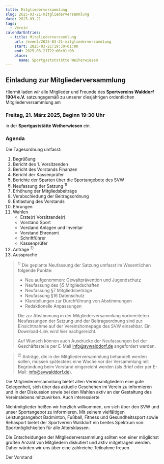 ```yaml
---
title: Mitgliederversammlung
slug: 2025-03-21-mitgliederversammlung
date: 2025-03-21
tags:
  - Verein
calendarEntries:
  - title: Mitgliederversammlung
    url: /event/2025-03-21-mitgliederversammlung
    start: 2025-03-21T19:30+01:00
    end: 2025-03-21T22:00+01:00
    place:
      name: Sportgastststätte Weiherwiesen
---
```

## Einladung zur Mitgliederversammlung

Hiermit laden wir alle Mitglieder und Freunde des **Sportvereins Walddorf 1904 e.V.** satzungsgemäß zu unserer diesjährigen ordentlichen Mitgliederversammlung am 

### Freitag, 21. März 2025, Beginn 19:30 Uhr

in der **Sportgaststätte Weiherwiesen** ein.

### Agenda

Die Tagesordnung umfasst:
1. Begrüßung
2. Bericht des 1. Vorsitzenden
3. Bericht des Vorstands Finanzen
4. Bericht der Kassenprüfer
5. Berichte der Sparten über die Sportangebote des SVW
6. Neufassung der Satzung <sup>1)</sup>
7. Erhöhung der Mitgliedsbeiträge
8. Verabschiedung der Beitragsordnung
9. Entlastung des Vorstands
10. Ehrungen
11. Wahlen
    * Erste(r) Vorsitzende(r)
    * Vorstand Sport
    * Vorstand Anlagen und Inventar
    * Vorstand Ehrenamt
    * Schriftführer
    * Kassenprüfer
12. Anträge <sup>2)</sup>
13. Aussprache

> <sup>1)</sup> Die geplante Neufassung der Satzung umfasst im Wesentlichen
folgende Punkte:
> * Neu aufgenommen: Gewaltprävention und Jugendschutz
> * Neufassung des §5 Mitgliedschaften
> * Neufassung §7 Mitgliedsbeiträge
> * Neufassung §16 Datenschutz
> * Klarstellungen zur Durchführung von Abstimmungen
> * Redaktionelle Anpassungen
>
> Die zur Abstimmung in der Mitgliederversammlung vorbereiteten Neufassungen der Satzung und der Beitragsordnung sind zur Einsichtnahme auf der Vereinshomepage des SVW einsehbar. Ein Download-Link wird hier nachgereicht.
> 
> Auf Wunsch können auch Ausdrucke der Neufassungen bei der Geschäftsstelle per E-Mail [info@svwalddorf.de](mailto:info@svwalddorf.de) angefordert werden.

> <sup>2)</sup> Anträge, die in der Mitgliederversammlung behandelt werden sollen, müssen spätestens eine Woche vor der Versammlung mit Begründung beim Vorstand eingereicht werden (als Brief oder per E-Mail: [info@svwalddorf.de](mailto:info@svwalddorf.de)).

Die Mitgliederversammlung bietet allen Vereinsmitgliedern eine gute Gelegenheit, sich über das aktuelle Geschehen im Verein zu informieren und in der Diskussion sowie bei den Wahlen aktiv an der Gestaltung des Vereinslebens mitzuwirken. Auch interessierte

Nichtmitglieder heißen wir herzlich willkommen, um sich über den SVW und unser Sportangebot zu informieren. Mit seinem vielfältigen Leistungsangebot Badminton, Fußball, Fitness und Gesundheitssport sowie Rehasport bietet der Sportverein Walddorf ein breites Spektrum von Sportmöglichkeiten für alle Altersklassen.

Die Entscheidungen der Mitgliederversammlung sollten von einer möglichst großen Anzahl von Mitgliedern diskutiert und aktiv mitgetragen werden. Daher würden wir uns über eine zahlreiche Teilnahme freuen.

Der Vorstand
